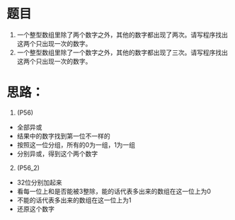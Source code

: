 # 题目
1. 一个整型数组里除了两个数字之外，其他的数字都出现了两次。请写程序找出这两个只出现一次的数字。
2. 一个整型数组里除了一个数字之外，其他的数字都出现了三次。请写程序找出这两个只出现一次的数字。
# 思路：
1. (P56)
- 全部异或
- 结果中的数字找到第一位不一样的
- 按照这一位分组，所有的0为一组，1为一组
- 分别异或，得到这个两个数字
2. (P56_2)
- 32位分别加起来
- 看每一位上和是否能被3整除，能的话代表多出来的数组在这一位上为0
- 不能的话代表多出来的数组在这一位上为1
- 还原这个数字